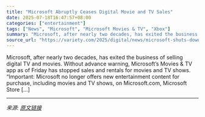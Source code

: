 ```yaml
---
title: "Microsoft Abruptly Ceases Digital Movie and TV Sales"
date: 2025-07-18T16:47:57+08:00
categories: ["entertainment"]
tags: ["News", "Microsoft", "Microsoft Movies & TV", "Xbox"]
summary: "Microsoft, after nearly two decades, has exited the business of selling digital TV and movies. Without advance warning, Microsoft&#8217;s Movies &#38; TV app as of Friday has stopped sales and rentals"
source_url: "https://variety.com/2025/digital/news/microsoft-shuts-down-digital-movie-tv-app-store-1236464798/"
---
```


Microsoft, after nearly two decades, has exited the business of selling digital TV and movies. Without advance warning, Microsoft&#8217;s Movies &#38; TV app as of Friday has stopped sales and rentals for movies and TV shows. &#8220;Important: Microsoft no longer offers new entertainment content for purchase, including movies and TV shows, on Microsoft.com, Microsoft Store [&#8230;]

---

*来源: [原文链接](https://variety.com/2025/digital/news/microsoft-shuts-down-digital-movie-tv-app-store-1236464798/)*

